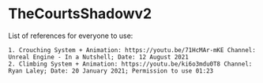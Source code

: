 # TheCourtsShadowv2

List of references for everyone to use:

    1. Crouching System + Animation: https://youtu.be/71HcMAr-mKE Channel: Unreal Engine - In a Nutshell; Date: 12 August 2021
    2. Climbing System + Animation: https://youtu.be/ki6o3mdu0T8 Channel: Ryan Laley; Date: 20 January 2021; Permission to use 01:23
